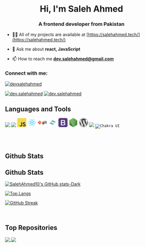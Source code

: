 <h1 align="center">Hi, I'm Saleh Ahmed</h1>
<h3 align="center">A frontend developer from Pakistan</h3>



- 👨‍💻 All of my projects are available at [https://salehahmed.tech/](https://salehahmed.tech/)

- 💬 Ask me about **react, JavaScript**

- 📫 How to reach me **dev.salehahmed@gmail.com**

<h3 align="left">Connect with me:</h3>
<p align="left"> <a href="https://twitter.com/devsalehahmed" target="blank"><img src="https://img.shields.io/twitter/follow/devsalehahmed?logo=twitter&style=for-the-badge" alt="devsalehahmed" /></a> </p>
<p align="left">

<a href="https://instagram.com/dev.salehahmed" target="blank"><img align="center" src="https://raw.githubusercontent.com/rahuldkjain/github-profile-readme-generator/master/src/images/icons/Social/instagram.svg" alt="dev.salehahmed" height="30" width="40" /></a>
<a href="https://discordapp.com/users/485202144232734738" target="blank"><img align="center" src="https://img.icons8.com/color/256/discord-logo.png" alt="dev.salehahmed" height="30" width="30" /></a>



## Languages and Tools 
<code><img height="30" src="https://profilinator.rishav.dev/skills-assets/html5-original-wordmark.svg"/></code>
<code><img height="30" src="https://profilinator.rishav.dev/skills-assets/css3-original-wordmark.svg"/></code>
<code><img height="30" src="https://raw.githubusercontent.com/github/explore/80688e429a7d4ef2fca1e82350fe8e3517d3494d/topics/javascript/javascript.png"></code>
<code><img height="30" src="https://raw.githubusercontent.com/github/explore/80688e429a7d4ef2fca1e82350fe8e3517d3494d/topics/react/react.png"></code>
<code><img height="30" src="https://raw.githubusercontent.com/github/explore/80688e429a7d4ef2fca1e82350fe8e3517d3494d/topics/git/git.png"></code>
<code><img height="30" src="https://raw.githubusercontent.com/github/explore/80688e429a7d4ef2fca1e82350fe8e3517d3494d/topics/tailwind/tailwind.png"></code>
<code><img height="30" src="https://raw.githubusercontent.com/github/explore/80688e429a7d4ef2fca1e82350fe8e3517d3494d/topics/bootstrap/bootstrap.png"></code>
<code><img height="30" src="https://raw.githubusercontent.com/github/explore/80688e429a7d4ef2fca1e82350fe8e3517d3494d/topics/nodejs/nodejs.png"></code>
<code><img height="30" src="https://raw.githubusercontent.com/github/explore/80688e429a7d4ef2fca1e82350fe8e3517d3494d/topics/wordpress/wordpress.png"></code>
<code><img height="30" src="https://profilinator.rishav.dev/skills-assets/figma-icon.svg"/></code>
<code><img height="30" src="https://profilinator.rishav.dev/skills-assets/chakraui.png" alt="Chakra UI" /></code>




<br/>  
<br/>  


## Github Stats

## Github Stats

[![SalehAhmed10's GitHub stats-Dark](https://github-readme-stats.vercel.app/api?username=SalehAhmed10&show_icons=true&theme=dark#gh-dark-mode-only)](https://github.com/SalehAhmed10/)

[![Top Langs](https://saleh-ahmed-github-readme-stats.vercel.app/api/top-langs/?username=SalehAhmed10&layout=compact&theme=dark)](https://github.com/SalehAhmed10)


[![GitHub Streak](https://streak-stats.demolab.com/?user=SalehAhmed10&theme=dark)](https://github.com/SalehAhmed10/stream-world)






<br/>  

## Top Repositories

<a href="https://github.com/SalehAhmed10/Food.Json" target="_blank">
  <img align="center" src="https://github-readme-stats.vercel.app/api/pin/?username=SalehAhmed10&repo=Food.Json&show_owner&theme=dark" />
</a>
<a href="https://github.com/SalehAhmed10/stream-world" target="_blank">
  <img align="center" src="https://github-readme-stats.vercel.app/api/pin/?username=SalehAhmed10&repo=stream-world&show_owner&theme=dark" />
</a>

